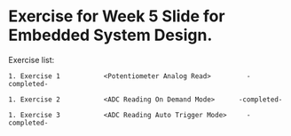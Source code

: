# Exercise for Week 5 Slide for Embedded System Design.


Exercise list:

	1. Exercise 1           <Potentiometer Analog Read>	    	-completed-
	
	1. Exercise 2           <ADC Reading On Demand Mode>  	  -completed-
       
	1. Exercise 3           <ADC Reading Auto Trigger Mode>		-completed-


